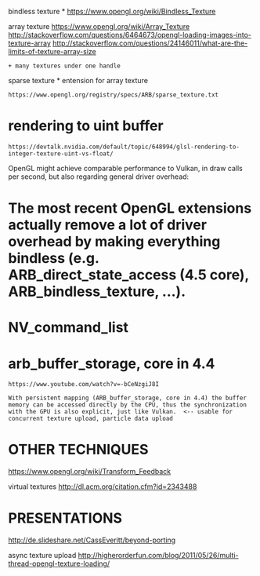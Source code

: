 bindless texture
	* https://www.opengl.org/wiki/Bindless_Texture

array texture
	https://www.opengl.org/wiki/Array_Texture
	http://stackoverflow.com/questions/6464673/opengl-loading-images-into-texture-array
	http://stackoverflow.com/questions/24146011/what-are-the-limits-of-texture-array-size



	+ many textures under one handle

sparse texture
	* entension for array texture

	https://www.opengl.org/registry/specs/ARB/sparse_texture.txt

# rendering to uint buffer
	https://devtalk.nvidia.com/default/topic/648994/glsl-rendering-to-integer-texture-uint-vs-float/





OpenGL might achieve comparable performance to Vulkan, in draw calls per second, but also regarding general driver overhead:

# The most recent OpenGL extensions actually remove a lot of driver overhead by making everything bindless (e.g. ARB_direct_state_access (4.5 core), ARB_bindless_texture, ...).
# NV_command_list

# arb_buffer_storage, core in 4.4
	https://www.youtube.com/watch?v=-bCeNzgiJ8I

	With persistent mapping (ARB_buffer_storage, core in 4.4) the buffer memory can be accessed directly by the CPU, thus the synchronization with the GPU is also explicit, just like Vulkan.  <-- usable for concurrent texture upload, particle data upload



OTHER TECHNIQUES
================

https://www.opengl.org/wiki/Transform_Feedback

virtual textures
	http://dl.acm.org/citation.cfm?id=2343488


PRESENTATIONS
=============



http://de.slideshare.net/CassEveritt/beyond-porting


async texture upload
http://higherorderfun.com/blog/2011/05/26/multi-thread-opengl-texture-loading/

